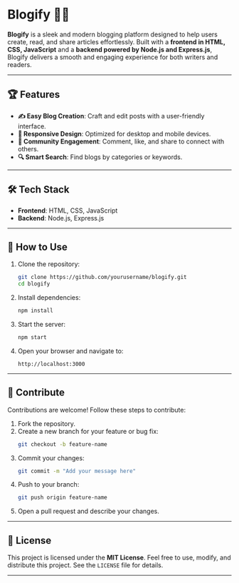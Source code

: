 # Blogify 📝🌐

**Blogify** is a sleek and modern blogging platform designed to help users create, read, and share articles effortlessly. Built with a **frontend in HTML, CSS, JavaScript** and a **backend powered by Node.js and Express.js**, Blogify delivers a smooth and engaging experience for both writers and readers.

---

## 🏆 Features

- **✍️ Easy Blog Creation**: Craft and edit posts with a user-friendly interface.  
- **📱 Responsive Design**: Optimized for desktop and mobile devices.  
- **💬 Community Engagement**: Comment, like, and share to connect with others.  
- **🔍 Smart Search**: Find blogs by categories or keywords.

---

## 🛠️ Tech Stack

- **Frontend**: HTML, CSS, JavaScript  
- **Backend**: Node.js, Express.js

---

## 🚀 How to Use

1. Clone the repository:
   ```bash
   git clone https://github.com/yourusername/blogify.git
   cd blogify
   ```  

2. Install dependencies:
   ```bash
   npm install
   ```  

3. Start the server:
   ```bash
   npm start
   ```  

4. Open your browser and navigate to:  
   ```
   http://localhost:3000
   ```

---

## 🪪 Contribute

Contributions are welcome! Follow these steps to contribute:

1. Fork the repository.  
2. Create a new branch for your feature or bug fix:  
   ```bash
   git checkout -b feature-name
   ```  
3. Commit your changes:  
   ```bash
   git commit -m "Add your message here"
   ```  
4. Push to your branch:  
   ```bash
   git push origin feature-name
   ```  
5. Open a pull request and describe your changes.

---

## 📄 License

This project is licensed under the **MIT License**. Feel free to use, modify, and distribute this project. See the `LICENSE` file for details.

---




 
 

